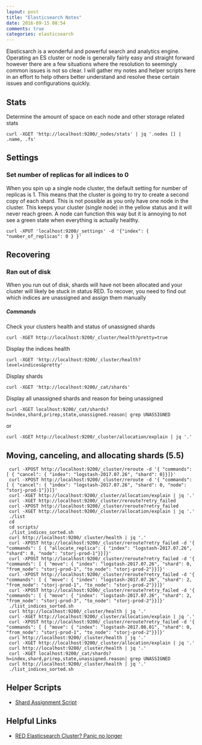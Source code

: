 ```yaml
---
layout: post
title: "Elasticsearch Notes"
date: 2016-09-15 08:54
comments: true
categories: elasticsearch
---
```


Elasticsarch is a wonderful and powerful search and analytics engine. Operating an ES cluster or node is generally fairly easy and straight forward however there are a few situations where the resolution to seemingly common issues is not so clear. I will gather my notes and helper scripts here in an effort to help others better understand and resolve these certain issues and configurations quickly.

## Stats
Determine the amount of space on each node and other storage related stats
```
curl -XGET 'http://localhost:9200/_nodes/stats' | jq '.nodes [] | .name, .fs'
```

## Settings
### Set number of replicas for all indices to 0
When you spin up a single node cluster, the default setting for number of replicas is 1. This means that the cluster is going to try to create a second copy of each shard. This is not possible as you only have one node in the cluster. This keeps your cluster (single node) in the yellow status and it will never reach green. A node can function this way but it is annoying to not see a green state when everything is actually healthy.

```
curl -XPUT 'localhost:9200/_settings' -d '{"index": { "number_of_replicas": 0 } }'
```

## Recovering
### Ran out of disk
When you run out of disk, shards will have not been allocated and your cluster will likely be stuck in status RED. To recover, you need to find out which indices are unassigned and assign them manually

##### Commands

Check your clusters health and status of unassigned shards
```
curl -XGET http://localhost:9200/_cluster/health?pretty=true
```

Display the indices health
```
curl -XGET 'http://localhost:9200/_cluster/health?level=indices&pretty'
```

Display shards
```
curl -XGET 'http://localhost:9200/_cat/shards'
```

Display all unassigned shards and reason for being unassigned
```
curl -XGET localhost:9200/_cat/shards?h=index,shard,prirep,state,unassigned.reason| grep UNASSIGNED
```

or

```
curl -XGET http://localhost:9200/_cluster/allocation/explain | jq '.'
```

## Moving, canceling, and allocating shards (5.5)
```
 curl -XPOST http://localhost:9200/_cluster/reroute -d '{ "commands": [ { "cancel": { "index": "logstash-2017.07.26", "shard": 0}}]}'
 curl -XPOST http://localhost:9200/_cluster/reroute -d '{ "commands": [ { "cancel": { "index": "logstash-2017.07.26", "shard": 0, "node": "storj-prod-1"}}]}'
 curl -XGET http://localhost:9200/_cluster/allocation/explain | jq '.'
 curl -XGET http://localhost:9200/_cluster/reroute?retry_failed
 curl -XPOST http://localhost:9200/_cluster/reroute?retry_failed
 curl -XGET http://localhost:9200/_cluster/allocation/explain | jq '.'
 ./list
 cd
 cd scripts/
 ./list_indices_sorted.sh
 curl http://localhost:9200/_cluster/health | jq '.'
 curl -XPOST http://localhost:9200/_cluster/reroute?retry_failed -d '{ "commands": [ { "allocate_replica": { "index": "logstash-2017.07.26", "shard": 0, "node": "storj-prod-1"}}]}'
 curl -XPOST http://localhost:9200/_cluster/reroute?retry_failed -d '{ "commands": [ { "move": { "index": "logstash-2017.07.26", "shard": 0, "from_node": "storj-prod-1", "to_node": "storj-prod-2"}}]}'
 curl -XPOST http://localhost:9200/_cluster/reroute?retry_failed -d '{ "commands": [ { "move": { "index": "logstash-2017.07.26", "shard": 2, "from_node": "storj-prod-1", "to_node": "storj-prod-2"}}]}'
 curl -XPOST http://localhost:9200/_cluster/reroute?retry_failed -d '{ "commands": [ { "move": { "index": "logstash-2017.07.26", "shard": 2, "from_node": "storj-prod-3", "to_node": "storj-prod-2"}}]}'
 ./list_indices_sorted.sh
 curl http://localhost:9200/_cluster/health | jq '.'
 curl -XGET http://localhost:9200/_cluster/allocation/explain | jq '.'
 curl -XPOST http://localhost:9200/_cluster/reroute?retry_failed -d '{ "commands": [ { "move": { "index": "logstash-2017.08.01", "shard": 0, "from_node": "storj-prod-1", "to_node": "storj-prod-2"}}]}'
 curl http://localhost:9200/_cluster/health | jq '.'
 curl -XGET http://localhost:9200/_cluster/allocation/explain | jq '.'
 curl http://localhost:9200/_cluster/health | jq '.'
 curl -XGET localhost:9200/_cat/shards?h=index,shard,prirep,state,unassigned.reason| grep UNASSIGNED
 curl http://localhost:9200/_cluster/health | jq '.'
 ./list_indices_sorted.sh
```

## Helper Scripts
  + [Shard Assignment Script](https://github.com/phutchins/elk-helpers/raw/master/scripts/assign_shard.sh)

## Helpful Links
  + [RED Elasticsearch Cluster? Panic no longer](https://www.elastic.co/blog/red-elasticsearch-cluster-panic-no-longer)
